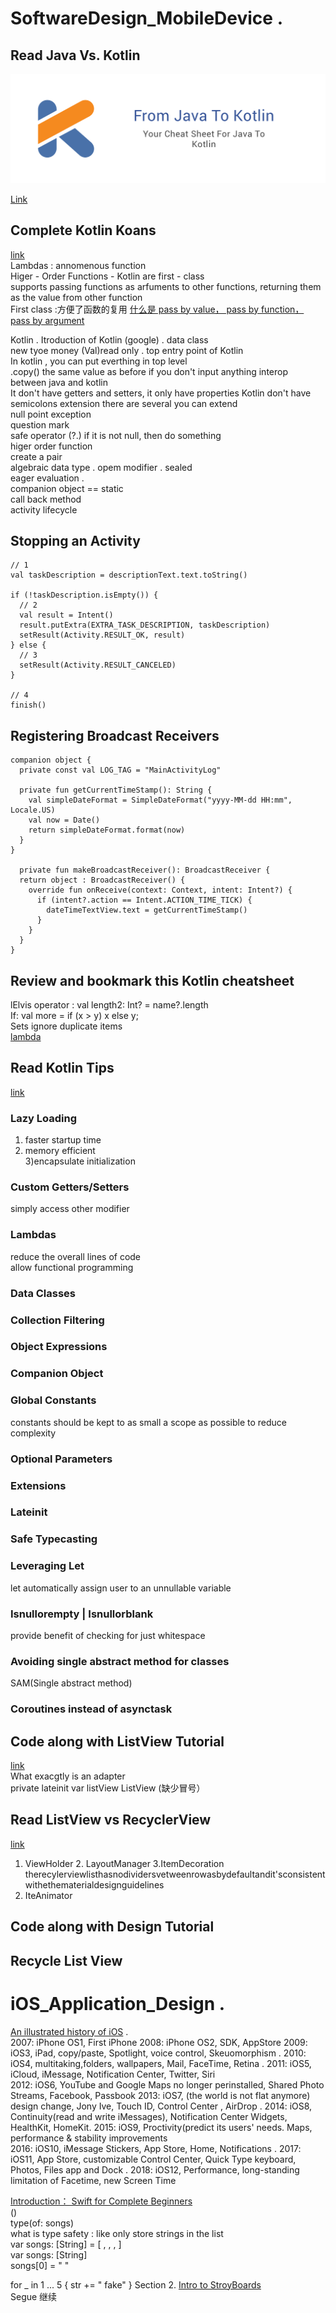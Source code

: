 # SoftwareDesign_MobileDevice . 
  
Read Java Vs. Kotlin  
---  

![img](https://github.com/xu9449/SoftwareDesign_MobileDevice/blob/master/img/from_java_to_kotlin.png)    
  
[Link]( https://github.com/MindorksOpenSource/from-java-to-kotlin)
  
Complete Kotlin Koans   
---
[link](https://try.kotlinlang.org/#/Examples/Hello,%20world!/Simplest%20version/Simplest%20version.kt)  
Lambdas : annomenous function  
Higer - Order Functions - Kotlin are first - class  
supports passing functions as arfuments to other functions, returning them as the value from other function   
First class :方便了函数的复用
[什么是 pass by value， pass by function， pass by argument](https://github.com/xu9449/SoftwareDesign_MobileDevice/wiki/%E4%BB%80%E4%B9%88%E6%98%AFpass-by-value%EF%BC%8C-pass-by-reference%EF%BC%8C-pass-by-argument)  


Kotlin . 
Itroduction of Kotlin   (google) . 
data class   
new tyoe money  (Val)read only . 
top entry point of Kotlin   
In kotlin , you can put everthing in top level   
.copy()  the same value as before if you don't input anything 
interop between java and kotlin  
It don't have getters and setters, it only have properties 
Kotlin don't have semicolons 
extension
there are several you can extend   
null point exception   
question mark   
safe operator (?.) if it is not null, then do something   
higer order function    
create a pair  
algebraic data type . 
opem modifier . 
sealed  
eager evaluation .  
companion object  == static   
call back method  
activity lifecycle    

Stopping an Activity  
---
```  
// 1
val taskDescription = descriptionText.text.toString()

if (!taskDescription.isEmpty()) {
  // 2
  val result = Intent()
  result.putExtra(EXTRA_TASK_DESCRIPTION, taskDescription)
  setResult(Activity.RESULT_OK, result)
} else {
  // 3
  setResult(Activity.RESULT_CANCELED)
}

// 4
finish()
```  
Registering Broadcast Receivers  
---  
```
companion object {
  private const val LOG_TAG = "MainActivityLog"

  private fun getCurrentTimeStamp(): String {
    val simpleDateFormat = SimpleDateFormat("yyyy-MM-dd HH:mm", Locale.US)
    val now = Date()
    return simpleDateFormat.format(now)
  }
}
  
  private fun makeBroadcastReceiver(): BroadcastReceiver {
  return object : BroadcastReceiver() {
    override fun onReceive(context: Context, intent: Intent?) {
      if (intent?.action == Intent.ACTION_TIME_TICK) {
        dateTimeTextView.text = getCurrentTimeStamp()
      }
    }
  }
}
```
Review and bookmark this Kotlin cheatsheet  
---   
lElvis operator  : val length2: Int? = name?.length  
If: val more = if (x > y) x else y;   
Sets ignore duplicate items  
[lambda](https://juejin.im/entry/58a382da61ff4b0058ab4542)
  
Read Kotlin Tips  
---
[link](https://savvyapps.com/blog/kotlin-tips-android-development)  
### Lazy Loading  
1) faster startup time  
2) memory efficient  
3)encapsulate initialization  
### Custom Getters/Setters  
simply access other modifier  
### Lambdas  
reduce the overall lines of code  
allow functional programming 
### Data Classes  
### Collection Filtering  
### Object Expressions  
### Companion Object  
### Global Constants  
constants should be kept to as small a scope as possible to reduce complexity  
### Optional Parameters  
### Extensions  
### Lateinit  
### Safe Typecasting  
### Leveraging Let    
let automatically assign user to an unnullable variable  
### Isnullorempty | Isnullorblank  
provide benefit of checking for just whitespace  
### Avoiding single abstract method for classes  
SAM(Single abstract method)  
### Coroutines instead of asynctask  
  
Code along with ListView Tutorial  
---
[link](https://www.raywenderlich.com/155-android-listview-tutorial-with-kotlin)  
What exacgtly is an adapter  
private lateinit var listView ListView (缺少冒号）  

 Read ListView vs RecyclerView  
 ---
   [link](https://www.thedroidsonroids.com/blog/what-is-the-difference-between-listview-recyclerview)
   1. ViewHolder
    2. LayoutManager
      3.ItemDecoration
                        therecylerviewlisthasnodividersvetweenrowasbydefaultandit'sconsistentwithethematerialdesignguidelines 
  4. IteAnimator 
  
   Code along with Design Tutorial  
   ---
   
Recycle List View  
---  
  
    
# iOS_Application_Design . 
[An illustrated history of iOS](https://www.git-tower.com/blog/history-of-ios) .   
2007: iPhone OS1, First iPhone 
2008: iPhone OS2, SDK, AppStore
2009: iOS3, iPad, copy/paste, Spotlight, voice control, Skeuomorphism . 
2010: iOS4, multitaking,folders, wallpapers, Mail, FaceTime, Retina . 
2011: iOS5, iCloud, iMessage, Notification Center, Twitter, Siri  
2012: iOS6, YouTube and Google Maps no longer perinstalled, Shared Photo Streams, Facebook, Passbook
2013: iOS7, (the world is not flat anymore) design change, Jony Ive, Touch ID, Control Center , AirDrop . 
2014: iOS8, Continuity(read and write iMessages), Notification Center Widgets, HealthKit, HomeKit. 
2015: iOS9, Proctivity(predict its users' needs. Maps, performance & stability improvements  
2016: iOS10, iMessage Stickers, App Store, Home, Notifications . 
2017: iOS11, App Store, customizable Control Center, Quick Type keyboard, Photos, Files app and Dock . 
2018: iOS12, Performance, long-standing limitation of Facetime, new Screen Time
  
[Introduction： Swift for Complete Beginners](https://www.hackingwithswift.com/read/0/overview)  
\()  
type(of: songs)  
what is type safety  : like only store strings in the list    
var songs: [String] = [ , , , ]  
var songs: [String]  
songs[0] = " "  
  
  for _ in 1 ... 5 {
    str += " fake"
}
  Section 2.
  [Intro to StroyBoards](https://www.raywenderlich.com/464-storyboards-tutorial-for-ios-part-1)   
  Segue 继续
